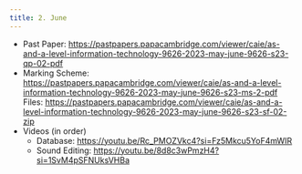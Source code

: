 ```yaml
---
title: 2. June
---
```


- Past Paper: https://pastpapers.papacambridge.com/viewer/caie/as-and-a-level-information-technology-9626-2023-may-june-9626-s23-qp-02-pdf
- Marking Scheme: https://pastpapers.papacambridge.com/viewer/caie/as-and-a-level-information-technology-9626-2023-may-june-9626-s23-ms-2-pdf 
Files: https://pastpapers.papacambridge.com/viewer/caie/as-and-a-level-information-technology-9626-2023-may-june-9626-s23-sf-02-zip
- Videos (in order)
    - Database: https://youtu.be/Rc_PMOZVkc4?si=Fz5Mkcu5YoF4mWIR
    - Sound Editing: https://youtu.be/8d8c3wPmzH4?si=1SvM4pSFNUksVHBa

